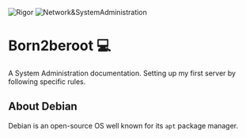 ![Rigor](https://img.shields.io/badge/Rigor-306998) ![Network&SystemAdministration](https://img.shields.io/badge/Network&SystemAdministration-306998)

# Born2beroot :computer:
A System Administration documentation. Setting up my first server by following specific rules.

## About Debian
Debian is an open-source OS well known for its `apt` package manager.
